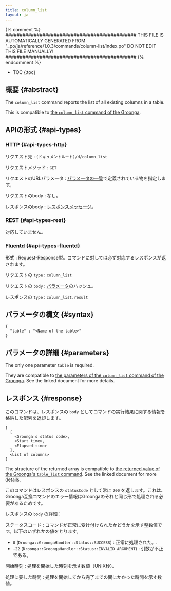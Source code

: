 ```yaml
---
title: column_list
layout: ja
---
```


{% comment %}
##############################################
  THIS FILE IS AUTOMATICALLY GENERATED FROM
  "_po/ja/reference/1.0.3/commands/column-list/index.po"
  DO NOT EDIT THIS FILE MANUALLY!
##############################################
{% endcomment %}


* TOC
{:toc}

## 概要 {#abstract}

The `column_list` command reports the list of all existing columns in a table.

This is compatible to [the `column_list` command of the Groonga](http://groonga.org/docs/reference/commands/column_list.html).

## APIの形式 {#api-types}

### HTTP {#api-types-http}

リクエスト先
: `(ドキュメントルート)/d/column_list`

リクエストメソッド
: `GET`

リクエストのURLパラメータ
: [パラメータの一覧](#parameters)で定義されている物を指定します。

リクエストのbody
: なし。

レスポンスのbody
: [レスポンスメッセージ](#response)。

### REST {#api-types-rest}

対応していません。

### Fluentd {#api-types-fluentd}

形式
: Request-Response型。コマンドに対しては必ず対応するレスポンスが返されます。

リクエストの `type`
: `column_list`

リクエストの `body`
: [パラメータ](#parameters)のハッシュ。

レスポンスの `type`
: `column_list.result`

## パラメータの構文 {#syntax}

    {
      "table" : "<Name of the table>"
    }

## パラメータの詳細 {#parameters}

The only one parameter `table` is required.

They are compatible to [the parameters of the `column_list` command of the Groonga](http://groonga.org/docs/reference/commands/column_list.html#parameters). See the linked document for more details.

## レスポンス {#response}

このコマンドは、レスポンスの `body` としてコマンドの実行結果に関する情報を格納した配列を返却します。

    [
      [
        <Groonga's status code>,
        <Start time>,
        <Elapsed time>
      ],
      <List of columns>
    ]

The structure of the returned array is compatible to [the returned value of the Groonga's `table_list` command](http://groonga.org/docs/reference/commands/column_list.html#return-value). See the linked document for more details.

このコマンドはレスポンスの `statusCode` として常に `200` を返します。これは、Groonga互換コマンドのエラー情報はGroongaのそれと同じ形で処理される必要があるためです。

レスポンスの `body` の詳細：

ステータスコード
: コマンドが正常に受け付けられたかどうかを示す整数値です。以下のいずれかの値をとります。
  
   * `0` (`Droonga::GroongaHandler::Status::SUCCESS`) : 正常に処理された。.
   * `-22` (`Droonga::GroongaHandler::Status::INVALID_ARGUMENT`) : 引数が不正である。

開始時刻
: 処理を開始した時刻を示す数値（UNIX秒）。

処理に要した時間
: 処理を開始してから完了までの間にかかった時間を示す数値。

